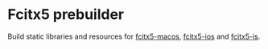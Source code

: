 # Fcitx5 prebuilder

Build static libraries and resources for
[fcitx5-macos](https://github.com/fcitx-contrib/fcitx5-macos),
[fcitx5-ios](https://github.com/fcitx-contrib/fcitx5-ios) and
[fcitx5-js](https://github.com/fcitx-contrib/fcitx5-js).
